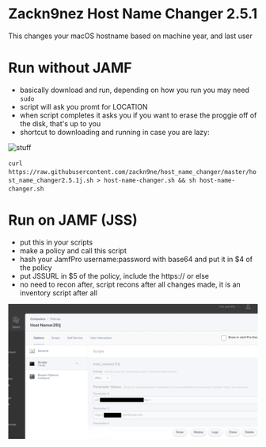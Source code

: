 # Zackn9nez Host Name Changer 2.5.1
This changes your macOS hostname based on machine year, and last user

# Run without JAMF
- basically download and run, depending on how you run you may need `sudo`
- script will ask you promt for LOCATION
- when script completes it asks you if you want to erase the proggie off of the disk, that's up to you
- shortcut to downloading and running in case you are lazy:

![stuff](https://emojipedia-us.s3.dualstack.us-west-1.amazonaws.com/socialmedia/apple/237/white-down-pointing-backhand-index_1f447.png)

`curl https://raw.githubusercontent.com/zackn9ne/host_name_changer/master/host_name_changer2.5.1j.sh > host-name-changer.sh && sh host-name-changer.sh`

# Run on JAMF (JSS) 
- put this in your scripts
- make a policy and call this script
- hash your JamfPro username:password with base64 and put it in $4 of the policy
- put JSSURL in $5 of the policy, include the https:// or else
- no need to recon after, script recons after all changes made, it is an inventory script after all

![stuff](https://raw.githubusercontent.com/zackn9ne/host_name_changer/master/Screen%20Shot%202020-03-25%20at%202.12.59%20PM.png)
